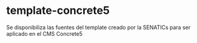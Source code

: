 # template-concrete5
Se disponibiliza las fuentes del template creado por la SENATICs para ser aplicado en el CMS Concrete5
